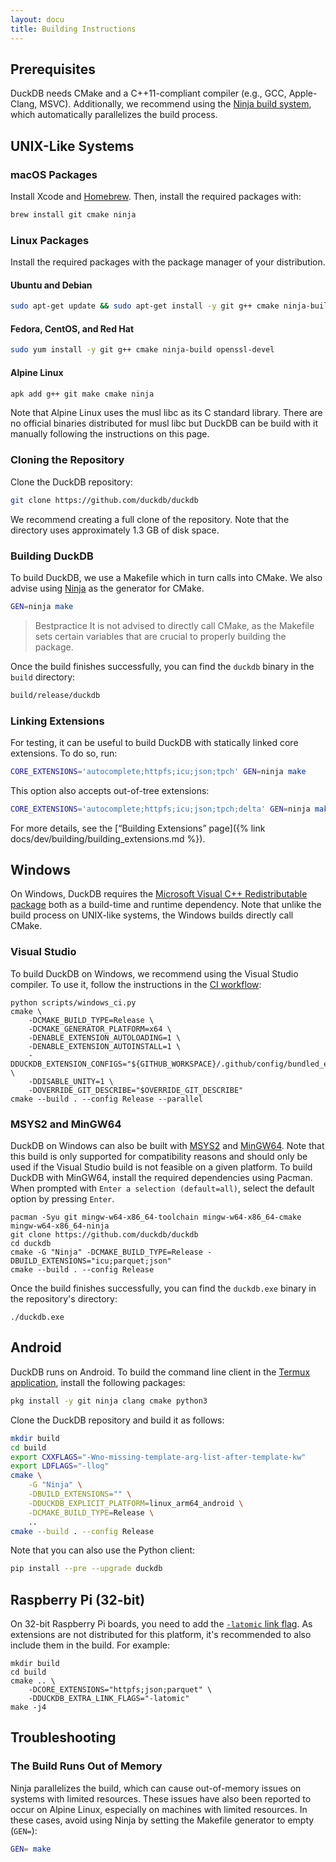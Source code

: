 ```yaml
---
layout: docu
title: Building Instructions
---
```


## Prerequisites

DuckDB needs CMake and a C++11-compliant compiler (e.g., GCC, Apple-Clang, MSVC).
Additionally, we recommend using the [Ninja build system](https://ninja-build.org/), which automatically parallelizes the build process.

## UNIX-Like Systems

### macOS Packages

Install Xcode and [Homebrew](https://brew.sh/). Then, install the required packages with:

```bash
brew install git cmake ninja
```

### Linux Packages

Install the required packages with the package manager of your distribution.

#### Ubuntu and Debian

```bash
sudo apt-get update && sudo apt-get install -y git g++ cmake ninja-build libssl-dev
```

#### Fedora, CentOS, and Red Hat

```bash
sudo yum install -y git g++ cmake ninja-build openssl-devel
```

#### Alpine Linux

```bash
apk add g++ git make cmake ninja
```

Note that Alpine Linux uses the musl libc as its C standard library.
There are no official binaries distributed for musl libc but DuckDB can be build with it manually following the instructions on this page.

### Cloning the Repository

Clone the DuckDB repository:

```bash
git clone https://github.com/duckdb/duckdb
```

We recommend creating a full clone of the repository. Note that the directory uses approximately 1.3 GB of disk space.

### Building DuckDB

To build DuckDB, we use a Makefile which in turn calls into CMake. We also advise using [Ninja](https://ninja-build.org/manual.html) as the generator for CMake.

```bash
GEN=ninja make
```

> Bestpractice It is not advised to directly call CMake, as the Makefile sets certain variables that are crucial to properly building the package.

Once the build finishes successfully, you can find the `duckdb` binary in the `build` directory:

```bash
build/release/duckdb
```

### Linking Extensions

For testing, it can be useful to build DuckDB with statically linked core extensions. To do so, run:

```bash
CORE_EXTENSIONS='autocomplete;httpfs;icu;json;tpch' GEN=ninja make
```

This option also accepts out-of-tree extensions:

```bash
CORE_EXTENSIONS='autocomplete;httpfs;icu;json;tpch;delta' GEN=ninja make
```

For more details, see the [“Building Extensions” page]({% link docs/dev/building/building_extensions.md %}).

## Windows

On Windows, DuckDB requires the [Microsoft Visual C++ Redistributable package](https://learn.microsoft.com/en-US/cpp/windows/latest-supported-vc-redist) both as a build-time and runtime dependency. Note that unlike the build process on UNIX-like systems, the Windows builds directly call CMake.

### Visual Studio

To build DuckDB on Windows, we recommend using the Visual Studio compiler.
To use it, follow the instructions in the [CI workflow](https://github.com/duckdb/duckdb/blob/52b43b166091c82b3f04bf8af15f0ace18207a64/.github/workflows/Windows.yml#L73):

```batch
python scripts/windows_ci.py
cmake \
    -DCMAKE_BUILD_TYPE=Release \
    -DCMAKE_GENERATOR_PLATFORM=x64 \
    -DENABLE_EXTENSION_AUTOLOADING=1 \
    -DENABLE_EXTENSION_AUTOINSTALL=1 \
    -DDUCKDB_EXTENSION_CONFIGS="${GITHUB_WORKSPACE}/.github/config/bundled_extensions.cmake" \
    -DDISABLE_UNITY=1 \
    -DOVERRIDE_GIT_DESCRIBE="$OVERRIDE_GIT_DESCRIBE"
cmake --build . --config Release --parallel
```

### MSYS2 and MinGW64

DuckDB on Windows can also be built with [MSYS2](https://www.msys2.org/) and [MinGW64](https://www.mingw-w64.org/).
Note that this build is only supported for compatibility reasons and should only be used if the Visual Studio build is not feasible on a given platform.
To build DuckDB with MinGW64, install the required dependencies using Pacman.
When prompted with `Enter a selection (default=all)`, select the default option by pressing `Enter`.

```batch
pacman -Syu git mingw-w64-x86_64-toolchain mingw-w64-x86_64-cmake mingw-w64-x86_64-ninja
git clone https://github.com/duckdb/duckdb
cd duckdb
cmake -G "Ninja" -DCMAKE_BUILD_TYPE=Release -DBUILD_EXTENSIONS="icu;parquet;json"
cmake --build . --config Release
```

Once the build finishes successfully, you can find the `duckdb.exe` binary in the repository's directory:

```batch
./duckdb.exe
```

## Android

DuckDB runs on Android. To build the command line client in the [Termux application](https://termux.dev/), install the following packages:

```bash
pkg install -y git ninja clang cmake python3
```

Clone the DuckDB repository and build it as follows:

```bash
mkdir build
cd build
export CXXFLAGS="-Wno-missing-template-arg-list-after-template-kw"
export LDFLAGS="-llog"
cmake \
    -G "Ninja" \
    -DBUILD_EXTENSIONS="" \
    -DDUCKDB_EXPLICIT_PLATFORM=linux_arm64_android \
    -DCMAKE_BUILD_TYPE=Release \
    ..
cmake --build . --config Release
```

Note that you can also use the Python client:

```bash
pip install --pre --upgrade duckdb
```

## Raspberry Pi (32-bit)

On 32-bit Raspberry Pi boards, you need to add the [`-latomic` link flag](https://github.com/duckdb/duckdb/issues/13855#issuecomment-2341539339).
As extensions are not distributed for this platform, it's recommended to also include them in the build.
For example:

```batch
mkdir build
cd build
cmake .. \
    -DCORE_EXTENSIONS="httpfs;json;parquet" \
    -DDUCKDB_EXTRA_LINK_FLAGS="-latomic"
make -j4
```

## Troubleshooting

### The Build Runs Out of Memory

Ninja parallelizes the build, which can cause out-of-memory issues on systems with limited resources.
These issues have also been reported to occur on Alpine Linux, especially on machines with limited resources.
In these cases, avoid using Ninja by setting the Makefile generator to empty (`GEN=`):

```bash
GEN= make
```
